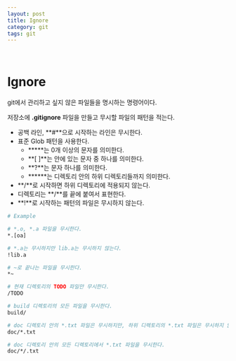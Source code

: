 ```yaml
---
layout: post
title: Ignore
category: git
tags: git
---
```


&nbsp;

# Ignore

git에서 관리하고 싶지 않은 파일들을 명시하는 명령어이다.

저장소에 **.gitignore** 파일을 만들고 무시할 파일의 패턴을 적는다.

- 공백 라인, **#**으로 시작하는 라인은 무시한다.
- 표준 Glob 패턴을 사용한다.
  - *****는 0개 이상의 문자를 의미한다.
  - **[ ]**는 안에 있는 문자 중 하나를 의미한다.
  - **?**는 문자 하나를 의미한다.
  - ***\***는 디렉토리 안의 하위 디렉토리들까지 의미한다.
- **/**로 시작하면 하위 디렉토리에 적용되지 않는다.
- 디렉토리는 **/**를 끝에 붙여서 표현한다.
- **!**로 시작하는 패턴의 파일은 무시하지 않는다.

```sh
# Example

# *.o, *.a 파일을 무시한다.
*.[oa]

# *.a는 무시하지만 lib.a는 무시하지 않는다.
!lib.a

# ~로 끝나는 파일을 무시한다.
*~

# 현재 디렉토리의 TODO 파일만 무시한다.
/TODO

# build 디렉토리의 모든 파일을 무시한다.
build/

# doc 디렉토리 안의 *.txt 파일은 무시하지만, 하위 디렉토리의 *.txt 파일은 무시하지 않는다.
doc/*.txt

# doc 디렉토리 안의 모든 디렉토리에서 *.txt 파일을 무시한다.
doc/*/.txt
```

